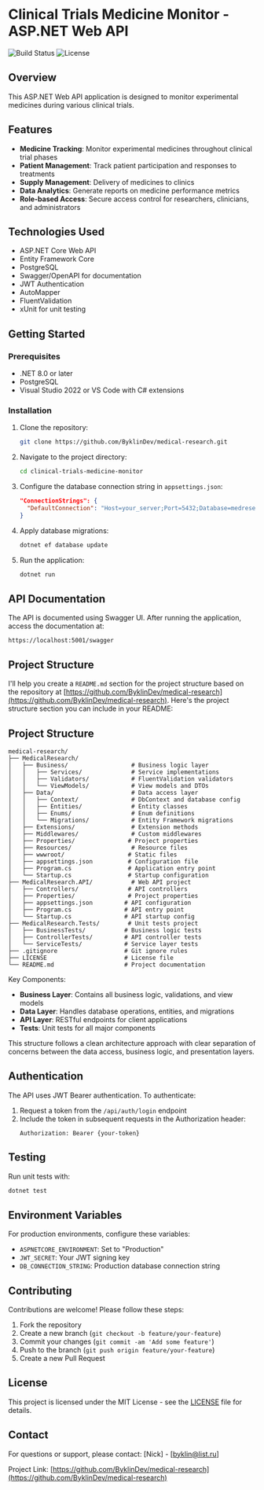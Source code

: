 # Clinical Trials Medicine Monitor - ASP.NET Web API

![Build Status](https://img.shields.io/badge/build-passing-brightgreen)
![License](https://img.shields.io/badge/license-MIT-blue)

## Overview

This ASP.NET Web API application is designed to monitor experimental medicines during various clinical trials.

## Features

- **Medicine Tracking**: Monitor experimental medicines throughout clinical trial phases
- **Patient Management**: Track patient participation and responses to treatments
- **Supply Management**: Delivery of medicines to clinics
- **Data Analytics**: Generate reports on medicine performance metrics
- **Role-based Access**: Secure access control for researchers, clinicians, and administrators

## Technologies Used

- ASP.NET Core Web API
- Entity Framework Core
- PostgreSQL
- Swagger/OpenAPI for documentation
- JWT Authentication
- AutoMapper
- FluentValidation
- xUnit for unit testing

## Getting Started

### Prerequisites

- .NET 8.0 or later
- PostgreSQL
- Visual Studio 2022 or VS Code with C# extensions

### Installation

1. Clone the repository:
   ```bash
   git clone https://github.com/ByklinDev/medical-research.git
   ```

2. Navigate to the project directory:
   ```bash
   cd clinical-trials-medicine-monitor
   ```

3. Configure the database connection string in `appsettings.json`:
   ```json
   "ConnectionStrings": {
     "DefaultConnection": "Host=your_server;Port=5432;Database=medresearchdb;Username=your_username;Password=your_userpassword"
   }
   ```

4. Apply database migrations:
   ```bash
   dotnet ef database update
   ```

5. Run the application:
   ```bash
   dotnet run
   ```

## API Documentation

The API is documented using Swagger UI. After running the application, access the documentation at:

```
https://localhost:5001/swagger
```

## Project Structure

I'll help you create a `README.md` section for the project structure based on the repository at [https://github.com/ByklinDev/medical-research](https://github.com/ByklinDev/medical-research). Here's the project structure section you can include in your README:

## Project Structure

```
medical-research/
├── MedicalResearch/
│   ├── Business/                  # Business logic layer
│   │   ├── Services/              # Service implementations
│   │   ├── Validators/            # FluentValidation validators
│   │   └── ViewModels/            # View models and DTOs
│   ├── Data/                      # Data access layer
│   │   ├── Context/               # DbContext and database config
│   │   ├── Entities/              # Entity classes
│   │   ├── Enums/                 # Enum definitions
│   │   └── Migrations/            # Entity Framework migrations
│   ├── Extensions/                # Extension methods
│   ├── Middlewares/               # Custom middlewares
│   ├── Properties/               # Project properties
│   ├── Resources/                 # Resource files
│   ├── wwwroot/                  # Static files
│   ├── appsettings.json          # Configuration file
│   ├── Program.cs                # Application entry point
│   └── Startup.cs                # Startup configuration
├── MedicalResearch.API/           # Web API project
│   ├── Controllers/              # API controllers
│   ├── Properties/               # Project properties
│   ├── appsettings.json         # API configuration
│   ├── Program.cs               # API entry point
│   └── Startup.cs               # API startup config
├── MedicalResearch.Tests/        # Unit tests project
│   ├── BusinessTests/           # Business logic tests
│   ├── ControllerTests/         # API controller tests
│   └── ServiceTests/            # Service layer tests
├── .gitignore                   # Git ignore rules
├── LICENSE                      # License file
└── README.md                    # Project documentation
```

Key Components:
- **Business Layer**: Contains all business logic, validations, and view models
- **Data Layer**: Handles database operations, entities, and migrations
- **API Layer**: RESTful endpoints for client applications
- **Tests**: Unit tests for all major components

This structure follows a clean architecture approach with clear separation of concerns between the data access, business logic, and presentation layers.


## Authentication

The API uses JWT Bearer authentication. To authenticate:

1. Request a token from the `/api/auth/login` endpoint
2. Include the token in subsequent requests in the Authorization header:
   ```
   Authorization: Bearer {your-token}
   ```

## Testing

Run unit tests with:
```bash
dotnet test
```

## Environment Variables

For production environments, configure these variables:

- `ASPNETCORE_ENVIRONMENT`: Set to "Production"
- `JWT_SECRET`: Your JWT signing key
- `DB_CONNECTION_STRING`: Production database connection string

## Contributing

Contributions are welcome! Please follow these steps:

1. Fork the repository
2. Create a new branch (`git checkout -b feature/your-feature`)
3. Commit your changes (`git commit -am 'Add some feature'`)
4. Push to the branch (`git push origin feature/your-feature`)
5. Create a new Pull Request

## License

This project is licensed under the MIT License - see the [LICENSE](LICENSE) file for details.

## Contact

For questions or support, please contact:
[Nick] - [byklin@list.ru]

Project Link: [https://github.com/ByklinDev/medical-research](https://github.com/ByklinDev/medical-research)
